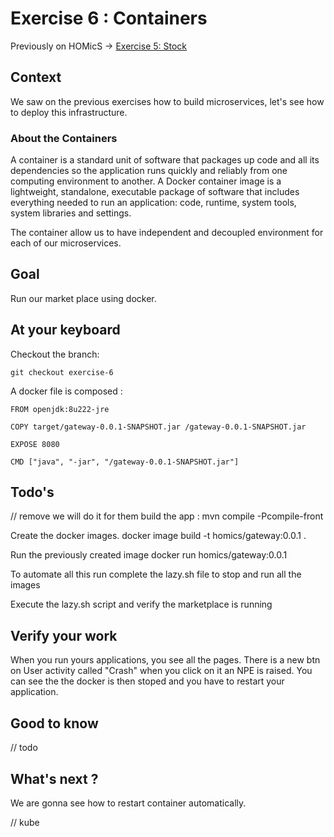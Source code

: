 # Exercise 6 : Containers

Previously on HOMicS -> [Exercise 5: Stock](../user-guide/stock.md)

## Context

We saw on the previous exercises how to build microservices, let's see how to deploy this infrastructure.

### About the Containers

A container is a standard unit of software that packages up code and all its dependencies so the application runs quickly and reliably from one computing environment to another.
A Docker container image is a lightweight, standalone, executable package of software that includes everything needed to run an application: code, runtime, system tools, system libraries and settings.

The container allow us to have independent and decoupled environment for each of our microservices.

## Goal 

Run our market place using docker.

## At your keyboard

Checkout the branch: 
        
    git checkout exercise-6
   
A docker file is composed  : 

    FROM openjdk:8u222-jre
    
    COPY target/gateway-0.0.1-SNAPSHOT.jar /gateway-0.0.1-SNAPSHOT.jar
    
    EXPOSE 8080
    
    CMD ["java", "-jar", "/gateway-0.0.1-SNAPSHOT.jar"]


## Todo's

// remove we will do it for them
build the app : mvn compile -Pcompile-front

Create the docker images.
docker image build -t homics/gateway:0.0.1 .

Run the previously created image
docker run homics/gateway:0.0.1

To automate all this run complete the lazy.sh file to stop and run all the images

Execute the lazy.sh script and verify the marketplace is running




## Verify your work

When you run yours applications, you see all the pages.
There is a new btn on User activity called "Crash" when you click on it an NPE is raised. You can see the the docker is then stoped and you have to restart your application.


## Good to know

// todo 



## What's next ?

We are gonna see how to restart container automatically.

// kube
